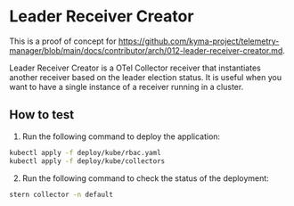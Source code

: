 # Leader Receiver Creator

This is a proof of concept for https://github.com/kyma-project/telemetry-manager/blob/main/docs/contributor/arch/012-leader-receiver-creator.md.

Leader Receiver Creator is a OTel Collector receiver that instantiates another receiver based on the leader election status. It is useful when you want to have a single instance of a receiver running in a cluster.

## How to test

1. Run the following command to deploy the application:

```bash
kubectl apply -f deploy/kube/rbac.yaml
kubectl apply -f deploy/kube/collectors
```

2. Run the following command to check the status of the deployment:

```bash
stern collector -n default
```
